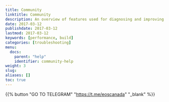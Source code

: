 ```yaml
---
title: Community
linktitle: Community
description: An overview of features used for diagnosing and improving performance issues in site builds.
date: 2017-03-12
publishdate: 2017-03-12
lastmod: 2017-03-12
keywords: [performance, build]
categories: [troubleshooting]
menu:
  docs:
    parent: "help"
    identifier: community-help
weight: 3
slug:
aliases: []
toc: true
---
```


{{% button "GO TO TELEGRAM" "https://t.me/eoscanada" "_blank" %}}


